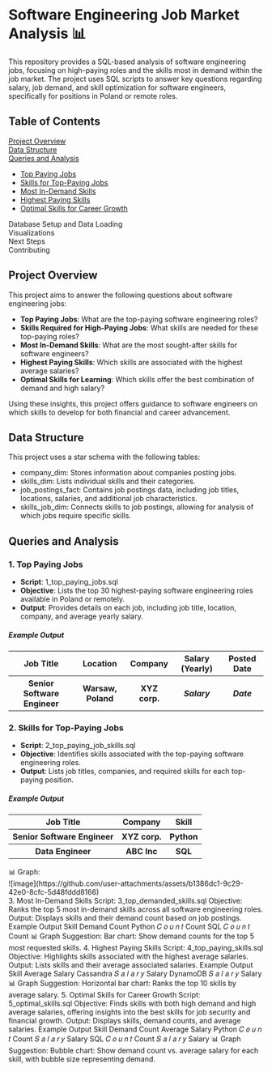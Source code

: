 <h1>Software Engineering Job Market Analysis 📊</h1>

<p>This repository provides a SQL-based analysis of software engineering jobs, focusing on high-paying roles and the skills most in demand within the job market. The project uses SQL scripts to answer key questions regarding salary, job demand, and skill optimization for software engineers, specifically for positions in Poland or remote roles.</p>

<h2>Table of Contents</h2>

<a href="#section1">Project Overview</a> <br />
<a href="#section2">Data Structure</a> <br />
<a href="#section3">Queries and Analysis</a>
<ul>
        <a href="#section4"><li> Top Paying Jobs </li></a>
        <a href="#section5"><li> Skills for Top-Paying Jobs </li></a>
        <a href="#section6"><li> Most In-Demand Skills </li></a>
        <a href="#section7"><li> Highest Paying Skills </li></a>
        <a href="#section8"><li> Optimal Skills for Career Growth </li></a>
</ul>
<a>Database Setup and Data Loading</a> <br />
<a>Visualizations</a> <br />
<a>Next Steps</a> <br />
<a>Contributing</a> <br />
<div class="section 1" id="section1">
<h2>Project Overview</h2>
This project aims to answer the following questions about software engineering jobs:
<ul>
        <li><b>Top Paying Jobs</b>: What are the top-paying software engineering roles?</li>
        <li><b>Skills Required for High-Paying Jobs</b>: What skills are needed for these top-paying roles?</li>
        <li><b>Most In-Demand Skills</b>: What are the most sought-after skills for software engineers?</li>
        <li><b>Highest Paying Skills</b>: Which skills are associated with the highest average salaries?</li>
        <li><b>Optimal Skills for Learning</b>: Which skills offer the best combination of demand and high salary?</li>
</ul>
Using these insights, this project offers guidance to software engineers on which skills to develop for both financial and career advancement.
</div>
<div class="section 2" id="section2">
<h2>Data Structure</h2>
This project uses a star schema with the following tables:
<ul>
        <li>company_dim: Stores information about companies posting jobs.</li>
        <li>skills_dim: Lists individual skills and their categories.</li>
        <li>job_postings_fact: Contains job postings data, including job titles, locations, salaries, and additional job characteristics.</li>
        <li>skills_job_dim: Connects skills to job postings, allowing for analysis of which jobs require specific skills.</li>
</ul>
</div>
<div class="section 3" id="section3">
<h2>Queries and Analysis</h2>
<div class="section 4" id="section4">
<h3>1. Top Paying Jobs</h3>
<ul>
        <li><b>Script</b>: 1_top_paying_jobs.sql</li>
        <li><b>Objective</b>: Lists the top 30 highest-paying software engineering roles available in Poland or remotely.</li>
        <li><b>Output</b>: Provides details on each job, including job title, location, company, and average yearly salary.</li>
</ul>
<h5>Example Output</h5>
<table>
  <tr>
    <th><b>Job Title</b></th>
    <th><b>Location</b></th>
    <th><b>Company</b></th>
    <th><b>Salary (Yearly)</b></th> 
    <th><b>Posted Date</b></th>      
  </tr>
  <tr>
    <th>Senior Software Engineer</th>
    <th>Warsaw, Poland</th>
    <th>XYZ corp.</th>  
    <th><i>Salary</i></th> 
    <th><i>Date</i></th>      
  </tr>      
</table>
</div>
<div class="section 5" id="section5">
<h3>2. Skills for Top-Paying Jobs</h3>
<ul>
        <li><b>Script</b>: 2_top_paying_job_skills.sql</li>
        <li><b>Objective</b>: Identifies skills associated with the top-paying software engineering roles.</li>
        <li><b>Output</b>: Lists job titles, companies, and required skills for each top-paying position.</li>
</ul>
<h5>Example Output</h5>
<table>
  <tr>
    <th><b>Job Title</b></th>
    <th><b>Company</b></th>
    <th><b>Skill</b></th>
  </tr>
  <tr>
    <th>Senior Software Engineer</th>
    <th>XYZ corp.</th>  
    <th>Python</th>
  </tr>      
  <tr>
    <th>Data Engineer</th>
    <th>ABC Inc</th>  
    <th>SQL</th>
  </tr>  
</table>
📊 Graph:
<div class="image-wrapper">
![image](https://github.com/user-attachments/assets/b1386dc1-9c29-42e0-8cfc-5d48fddd8166)
</div>
</div>
3. Most In-Demand Skills
Script: 3_top_demanded_skills.sql
Objective: Ranks the top 5 most in-demand skills across all software engineering roles.
Output: Displays skills and their demand count based on job postings.
Example Output
Skill	Demand Count
Python	
𝐶
𝑜
𝑢
𝑛
𝑡
Count
SQL	
𝐶
𝑜
𝑢
𝑛
𝑡
Count
📊 Graph Suggestion:
Bar chart: Show demand counts for the top 5 most requested skills.
4. Highest Paying Skills
Script: 4_top_paying_skills.sql
Objective: Highlights skills associated with the highest average salaries.
Output: Lists skills and their average associated salaries.
Example Output
Skill	Average Salary
Cassandra	
𝑆
𝑎
𝑙
𝑎
𝑟
𝑦
Salary
DynamoDB	
𝑆
𝑎
𝑙
𝑎
𝑟
𝑦
Salary
📊 Graph Suggestion:
Horizontal bar chart: Ranks the top 10 skills by average salary.
5. Optimal Skills for Career Growth
Script: 5_optimal_skills.sql
Objective: Finds skills with both high demand and high average salaries, offering insights into the best skills for job security and financial growth.
Output: Displays skills, demand counts, and average salaries.
Example Output
Skill	Demand Count	Average Salary
Python	
𝐶
𝑜
𝑢
𝑛
𝑡
Count	
𝑆
𝑎
𝑙
𝑎
𝑟
𝑦
Salary
SQL	
𝐶
𝑜
𝑢
𝑛
𝑡
Count	
𝑆
𝑎
𝑙
𝑎
𝑟
𝑦
Salary
📊 Graph Suggestion:
Bubble chart: Show demand count vs. average salary for each skill, with bubble size representing demand.
</div>
